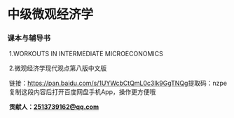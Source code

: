 # 中级微观经济学
### 课本与辅导书

​	1.WORKOUTS IN INTERMEDIATE MICROECONOMICS

​	2.微观经济学现代观点第八版中文版

​	链接：https://pan.baidu.com/s/1UYWcbCtQmL0c3lk9GgTNQg 
​	提取码：nzpe 
​	复制这段内容后打开百度网盘手机App，操作更方便哦

​	**贡献人：2513739162@qq.com**




